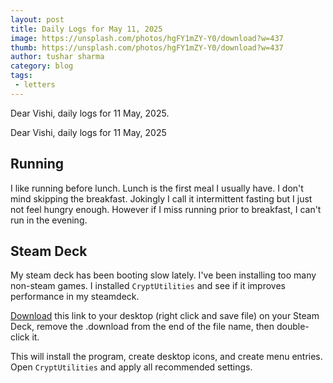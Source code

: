```yaml
---
layout: post
title: Daily Logs for May 11, 2025
image: https://unsplash.com/photos/hgFY1mZY-Y0/download?w=437
thumb: https://unsplash.com/photos/hgFY1mZY-Y0/download?w=437
author: tushar sharma
category: blog
tags:
 - letters
---
```



Dear Vishi, daily logs for 11 May, 2025.<!-- truncate_here -->

Dear Vishi, daily logs for 11 May, 2025


## Running

I like running before lunch. Lunch is the first meal I usually have. I don't mind skipping the breakfast. Jokingly I call it intermittent fasting but I just not feel hungry enough. However if I miss running  prior to breakfast, I can't run in the evening.

## Steam Deck 

My steam deck has been booting slow lately. I've been installing too many non-steam games. I installed `CryptUtilities` and see if it improves performance in my steamdeck. 

[Download](https://raw.githubusercontent.com/CryoByte33/steam-deck-utilities/main/InstallCryoUtilities.desktop) this link to your desktop (right click and save file) on your Steam Deck, remove the .download from the end of the file name, then double-click it.

This will install the program, create desktop icons, and create menu entries. Open `CryptUtilities` and apply all recommended settings.